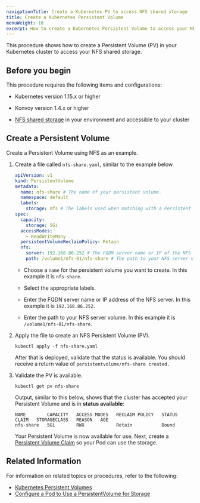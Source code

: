 ```yaml
---
navigationTitle: Create a Kubernetes PV to access NFS shared storage
title: Create a Kubernetes Persistent Volume
menuWeight: 10
excerpt: How to create a Kubernetes Persistent Volume to access your NFS shared storage
---
```


<!-- markdownlint-disable MD030 -->

This procedure shows how to create a Persistent Volume (PV) in your Kubernetes cluster to access your NFS shared storage.

## Before you begin

This procedure requires the following items and configurations:

- Kubernetes version 1.15.x or higher

- Konvoy version 1.4.x or higher

- [NFS shared storage](https://en.wikipedia.org/wiki/Network_File_System) in your environment and accessible to your cluster

## Create a Persistent Volume

Create a Persistent Volume using NFS as an example.

1.  Create a file called `nfs-share.yaml`, similar to the example below.

    ```yaml
    apiVersion: v1
    kind: PersistentVolume
    metadata:
      name: nfs-share # The name of your persistent volume.
      namespace: default
      labels:
        storage: nfs # The labels used when matching with a Persistent Volume Claim.
    spec:
      capacity:
        storage: 5Gi
      accessModes:
        - ReadWriteMany
      persistentVolumeReclaimPolicy: Retain
      nfs:
        server: 192.168.86.252 # The FQDN server name or IP of the NFS server goes here.
        path: /volume1/nfs-01/nfs-share # The path to your NFS server volume.
    ```

    - Choose a `name` for the persistent volume you want to create. In this example it is `nfs-share`.

    - Select the appropriate labels.

    - Enter the FQDN server name or IP address of the NFS server. In this example it is `192.168.86.252`.

    - Enter the path to your NFS server volume. In this example it is `/volume1/nfs-01/nfs-share`.

1.  Apply the file to create an NFS Persistent Volume (PV).

    ```shell
    kubectl apply -f nfs-share.yaml
    ```

     After that is deployed, validate that the status is available. You should receive a return value of `persistentvolume/nfs-share created.`

1.  Validate the PV is available.

    ```shell
    kubectl get pv nfs-share
    ```

    Output, similar to this below, shows that the cluster has accepted your Persistent Volume and is in **status available**:

    ```shell
    NAME        CAPACITY   ACCESS MODES   RECLAIM POLICY   STATUS  CLAIM   STORAGECLASS   REASON   AGE
    nfs-share   5Gi        RWX            Retain           Bound
    ```

    Your Persistent Volume is now available for use. Next, create a [Persistent Volume Claim](../create-pvc) so your Pod can use the storage.

## Related Information

For information on related topics or procedures, refer to the following:

- [Kubernetes Persistent Volumes](https://kubernetes.io/docs/concepts/storage/persistent-volumes/)
- [Configure a Pod to Use a PersistentVolume for Storage](https://kubernetes.io/docs/tasks/configure-pod-container/configure-persistent-volume-storage/)
